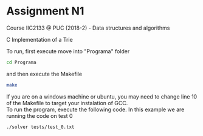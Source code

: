# Assignment N1
Course IIC2133 @ PUC (2018-2) - Data structures and algorithms 

C Implementation of a Trie

To run, first execute move into "Programa" folder

```bash
cd Programa
```

and then execute the Makefile

```bash
make
```

If you are on a windows machine or ubuntu, you may need to change line 10 of the Makefile to target your instalation of GCC.
\
To run the program, execute the following code. In this example we are running the code on test 0

```bash
./solver tests/test_0.txt
```

